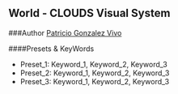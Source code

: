 ## World - CLOUDS Visual System
###Author [Patricio Gonzalez Vivo](www.patriciogonzalezvivo.com)

####Presets & KeyWords

* Preset_1: Keyword_1, Keyword_2, Keyword_3
* Preset_2: Keyword_1, Keyword_2, Keyword_3 
* Preset_3: Keyword_1, Keyword_2, Keyword_3 



